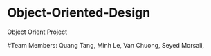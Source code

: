 # Object-Oriented-Design
Object Orient Project

#Team Members:
Quang Tang,
Minh Le,
Van Chuong,
Seyed Morsali,
